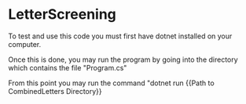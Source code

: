 # LetterScreening

To test and use this code you must first have dotnet installed on your computer.

Once this is done, you may run the program by going into the directory which contains the file "Program.cs"

From this point you may run the command "dotnet run {{Path to CombinedLetters Directory}}

